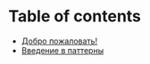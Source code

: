 # Table of contents

* [Добро пожаловать!](README.md)
* [Введение в паттерны](intro-in-patterns.md)
